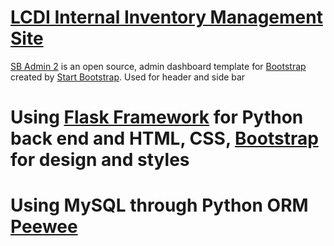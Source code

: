 # [LCDI Internal Inventory Management Site](http://www.champlain.edu/cybersecurity-and-digital-forensics/senator-patrick-leahy-center-for-digital-investigation-(lcdi))

[SB Admin 2](http://startbootstrap.com/template-overviews/sb-admin-2/) is an open source, admin dashboard template for [Bootstrap](http://getbootstrap.com/) created by [Start Bootstrap](http://startbootstrap.com/).
Used for header and side bar

# Using [Flask Framework](http://flask.pocoo.org/) for Python back end and HTML, CSS, [Bootstrap](http://getbootstrap.com/) for design and styles
# Using MySQL through Python ORM [Peewee](http://docs.peewee-orm.com/en/latest/)